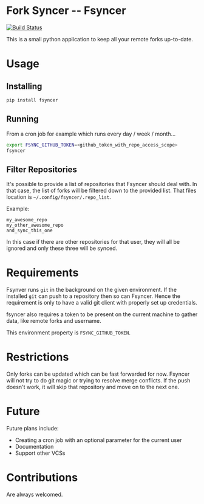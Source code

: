 # Fork Syncer -- Fsyncer

[![Build Status](https://travis-ci.org/Skarlso/fsyncer.svg?branch=master)](https://travis-ci.org/Skarlso/fsyncer)

This is a small python application to keep all your remote forks up-to-date.

# Usage

## Installing

```bash
pip install fsyncer
```

## Running

From a cron job for example which runs every day / week / month...

```bash
export FSYNC_GITHUB_TOKEN=<github_token_with_repo_access_scope>
fsyncer
```

## Filter Repositories

It's possible to provide a list of repositories that Fsyncer should deal with. In that case, the list of forks
will be filtered down to the provided list. That files location is `~/.config/fsyncer/.repo_list`.

Example:

```
my_awesome_repo
my_other_awesome_repo
and_sync_this_one
```

In this case if there are other repositories for that user, they will all be ignored and only these three will
be synced.

# Requirements

Fsynver runs `git` in the background on the given environment. If the installed `git` can push to a repository
then so can Fsyncer. Hence the requirement is only to have a valid git client with properly set up credentials.

fsyncer also requires a token to be present on the current machine to gather data, like remote forks and username.

This environment property is `FSYNC_GITHUB_TOKEN`.

# Restrictions

Only forks can be updated which can be fast forwarded for now. Fsyncer will not try to do git magic or trying to
resolve merge conflicts. If the push doesn't work, it will skip that repository and move on to the next one.

# Future

Future plans include:

* Creating a cron job with an optional parameter for the current user
* Documentation
* Support other VCSs

# Contributions

Are always welcomed.
